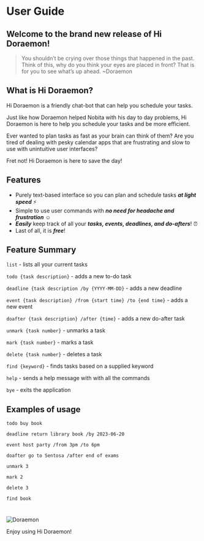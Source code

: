 # User Guide 

## Welcome to the brand new release of Hi Doraemon! 
>  You shouldn’t be crying over those things that happened in the past. Think of this, why do you think your eyes are placed in front? That is for you to see what’s up ahead. ~Doraemon

## What is Hi Doraemon? 

Hi Doraemon is a friendly chat-bot that can help you schedule your tasks. 

Just like how Doraemon helped Nobita with his day to day problems, Hi Doraemon is here to help you schedule your tasks and be more efficient. 

Ever wanted to plan tasks as fast as your brain can think of them?
Are you tired of dealing with pesky calendar apps that are frustrating and slow to use with unintuitive user interfaces? 

Fret not! Hi Doraemon is here to save the day!


## Features 

- Purely text-based interface so you can plan and schedule tasks **_at light speed_** :zap:
- Simple to use user commands with **_no need for headache and frustration_** :relaxed: 
- **_Easily_** keep track of all your **_tasks, events, deadlines, and do-afters_**! :alarm_clock:
- Last of all, it is **_free_**!

## Feature Summary

`list` - lists all your current tasks 

`todo {task description}` - adds a new to-do task 

`deadline {task description /by {YYYY-MM-DD}` - adds a new deadline

`event {task description} /from {start time} /to {end time}` - adds a new event

`doafter {task description} /after {time}` - adds a new do-after task

`unmark {task number}` - unmarks a task

`mark {task number}` - marks a task 

`delete {task number}` - deletes a task

`find {keyword}` - finds tasks based on a supplied keyword

`help` - sends a help message with with all the commands 

`bye` - exits the application


## Examples of usage
`todo buy book`

`deadline return library book /by 2023-06-20`

`event host party /from 3pm /to 6pm`

`doafter go to Sentosa /after end of exams`

`unmark 3`

`mark 2`

`delete 3`

`find book`

#
![Doraemon](https://user-images.githubusercontent.com/95480800/219050454-c6bd34fd-14ff-41f6-8b6d-ae83603c69ca.png)

Enjoy using Hi Doraemon!
